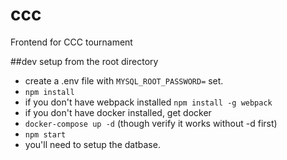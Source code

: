 # ccc

Frontend for CCC tournament

##dev setup
from the root directory
 * create a .env file with `MYSQL_ROOT_PASSWORD=` set.
 * `npm install`
 * if you don't have webpack installed `npm install -g webpack`
 * if you don't have docker installed, get docker
 * `docker-compose up -d`  (though verify it works without -d first)
 * `npm start`
 * you'll need to setup the datbase.
